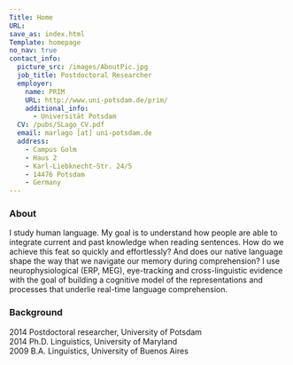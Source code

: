 ```yaml
---
Title: Home
URL:
save_as: index.html
Template: homepage
no_nav: true
contact_info:
  picture_src: /images/AboutPic.jpg
  job_title: Postdoctoral Researcher
  employer:
    name: PRIM
    URL: http://www.uni-potsdam.de/prim/
    additional_info:
      - Universität Potsdam
  CV: /pubs/SLago_CV.pdf
  email: marlago [at] uni-potsdam.de
  address:
    - Campus Golm
    - Haus 2
    - Karl-Liebknecht-Str. 24/5
    - 14476 Potsdam
    - Germany
---
```


### About
I study human language. My goal is to understand how people are able to integrate current and past knowledge when reading sentences. How do we achieve this feat so quickly and effortlessly? And does our native language shape the way that we navigate our memory during comprehension? I use neurophysiological (ERP, MEG), eye-tracking and cross-linguistic evidence with the goal of building a cognitive model of the representations and processes that underlie real-time language comprehension.



### Background
2014 Postdoctoral researcher, University of Potsdam  
2014 Ph.D. Linguistics, University of Maryland  
2009 B.A. Linguistics, University of Buenos Aires  
